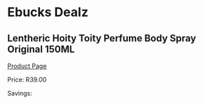 
# Ebucks Dealz
## Lentheric Hoity Toity Perfume Body Spray Original 150ML
[Product Page](https://www.ebucks.com/web/shop/productSelected.do?prodId=1018687664&catId=1158500262)

Price: R39.00

Savings: 


	